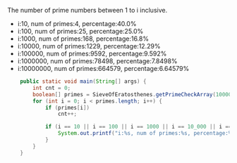 The number of prime numbers between 1 to i inclusive.

* i:10, num of primes:4, percentage:40.0%
* i:100, num of primes:25, percentage:25.0%
* i:1000, num of primes:168, percentage:16.8%
* i:10000, num of primes:1229, percentage:12.29%
* i:100000, num of primes:9592, percentage:9.592%
* i:1000000, num of primes:78498, percentage:7.8498%
* i:10000000, num of primes:664579, percentage:6.64579%

```java
    public static void main(String[] args) {
        int cnt = 0;
        boolean[] primes = SieveOfEratosthenes.getPrimeCheckArray(10000005);
        for (int i = 0; i < primes.length; i++) {
            if (primes[i])
                cnt++;

            if (i == 10 || i == 100 || i == 1000 || i == 10_000 || i == 100_000 || i == 1000_000 || i == 10_000_000) {
                System.out.printf("i:%s, num of primes:%s, percentage:%s%%\n", i, cnt, (100.0 * cnt / i));
            }
        }
    }
```